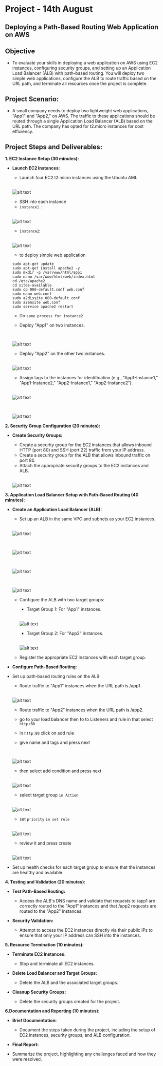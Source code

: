 # Project - 14th August

## Deploying a Path-Based Routing Web Application on AWS

## Objective
  + To evaluate your skills in deploying a web application on AWS using EC2 instances, configuring security groups, and setting up an Application Load Balancer (ALB) with path-based routing. You will deploy two simple web applications, configure the ALB to route traffic based on the URL path, and terminate all resources once the project is complete.

## Project Scenario:
 + A small company needs to deploy two lightweight web applications, "App1" and "App2," on AWS. The traffic to these applications should be routed through a single Application Load Balancer (ALB) based on the URL path. The company has opted for t2.micro instances for cost efficiency.

## Project Steps and Deliverables:

**1. EC2 Instance Setup (30 minutes):**

 + **Launch EC2 Instances:**
    + Launch four EC2 t2.micro instances using the Ubuntu  AMI.

    <br>
    
    ![alt text](images/image-1-1.png)

    + SSH into each instance 
    + `instance1 `:
    <br>

    ![alt text](images/image-2-1.png)

     + `instance2`:
    <br>

    ![alt text](images/image-3.png)

    + to deploy simple web application

     ```
     sudo apt-get update
     sudo apt-get install apache2 -y 
     sudo mkdir -p /var/www/html/app1
     sudo nano /var/www/html/web/index.html
     cd /etc/apache2
     cd sites-available
     sudo cp 000-default.conf web.conf
     sudo nano web.conf
     sudo a2dissite 000-default.conf
     sudo a2ensite web.conf
     sudo service apache2 restart
     ```
    
    + Do `same process for instance2`

    + Deploy "App1" on two instances.

   <br>

   ![alt text](images/image-14.png)

    + Deploy "App2" on the other two instances.

   <br>

   ![alt text](images/image-15.png)

   + Assign tags to the instances for identification (e.g., "App1-Instance1," "App1-Instance2," "App2-Instance1," "App2-Instance2").

   <br>

   ![alt text](images/image-16.png)

   <br>

   ![alt text](images/image-17.png)

**2. Security Group Configuration (20 minutes):**

 + **Create Security Groups:**
   + Create a security group for the EC2 instances that allows inbound HTTP (port 80) and SSH (port 22) traffic from your IP address.
   + Create a security group for the ALB that allows inbound traffic on port 80.
   + Attach the appropriate security groups to the EC2 instances and ALB.

    <br>

    ![alt text](images/image.png)

**3. Application Load Balancer Setup with Path-Based Routing (40 minutes):**

 + **Create an Application Load Balancer (ALB):**
   + Set up an ALB in the same VPC and subnets as your EC2 instances.

   <br>

   ![alt text](images/image-4.png)

   <br>

   ![alt text](images/image-5.png)

   <br>

   ![alt text](images/image-6.png)

   <br>

   ![alt text](images/image-7.png)

   + Configure the ALB with two target groups:
     + Target Group 1: For "App1" instances.

     <br>

       ![alt text](images/image-18.png)

     + Target Group 2: For "App2" instances.

     <br>

     ![alt text](images/image-19.png)

   + Register the appropriate EC2 instances with each target group.


 + **Configure Path-Based Routing:**
  + Set up path-based routing rules on the ALB:
    + Route traffic to "App1" instances when the URL path is /app1.
     
    <br>

    ![alt text](images/image-20.png)

    + Route traffic to "App2" instances when the URL path is /app2.

    + go to your load balancer then fo to  Listeners and rule in that select `http:80` 
     + in `http:80` click on add rule 
     + give name and tags and press next

    <br>

     ![alt text](images/image-9.png)

     + then select add condition and press next

     <br>

     ![alt text](images/image-10.png)

     + select target  group  `in Action`

     <br>

     ![alt text](images/image-11.png)

     + set `priority` `in set rule`

    <br>

    ![alt text](images/image-12.png)

    + review it and press create 

    <br>

    ![alt text](images/image-13.png)

  + Set up health checks for each target group to ensure that the instances are healthy and available.

**4. Testing and Validation (20 minutes):**

  + **Test Path-Based Routing:**
     + Access the ALB's DNS name and validate that requests to /app1 are correctly routed to the "App1" instances and that /app2 requests are routed to the "App2" instances.

  + **Security Validation:**
     + Attempt to access the EC2 instances directly via their public IPs to ensure that only your IP address can SSH into the instances.

**5. Resource Termination (10 minutes):**

  + **Terminate EC2 Instances:**
      + Stop and terminate all EC2 instances.

  + **Delete Load Balancer and Target Groups:**
    + Delete the ALB and the associated target groups.

  + **Cleanup Security Groups:**
    + Delete the security groups created for the project.

**6.Documentation and Reporting (10 minutes):**

  + **Brief Documentation:**
    + Document the steps taken during the project, including the setup of EC2 instances, security groups, and ALB configuration.

  + **Final Report:**
   + Summarize the project, highlighting any challenges faced and how they were resolved.
